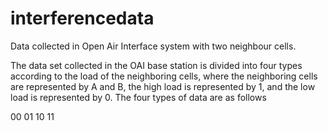 # interferencedata
Data collected in Open Air Interface system with two neighbour cells. 

The data set collected in the OAI base station is divided into four types according to the load of the neighboring cells, where the neighboring cells are represented by A and B, the high load is represented by 1, and the low load is represented by 0. The four types of data are as follows

00
01
10
11

